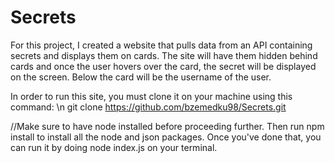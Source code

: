 # Secrets

For this project, I created a website that pulls data from an API containing secrets and displays them on cards. 
The site will have them hidden behind cards and once the user hovers over the card, the secret will be displayed
on the screen. Below the card will be the username of the user.

In order to run this site, you must clone it on your machine using this command: \n
git clone https://github.com/bzemedku98/Secrets.git

//Make sure to have node installed before proceeding further.
Then run npm install to install all the node and json packages. 
Once you've done that, you can run it by doing node index.js on your terminal.
